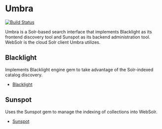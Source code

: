 # Umbra

[![Build Status](http://jenkins1.bobst.nyu.edu/job/Umbra%20Production/badge/icon)](http://jenkins1.bobst.nyu.edu/job/Umbra%20Production/)

Umbra is a Solr-based search interface that implements Blacklight as its frontend discovery tool and Sunspot as its backend administration tool. WebSolr is the cloud Solr client Umbra utilizes.

## Blacklight

Implements Blacklight engine gem to take advantage of the Solr-indexed catalog discovery.

* [Blacklight](http://projectblacklight.org/)

## Sunspot

Uses the Sunspot gem to manage the indexing of collections into WebSolr.

* [Sunspot](http://sunspot.github.com/)